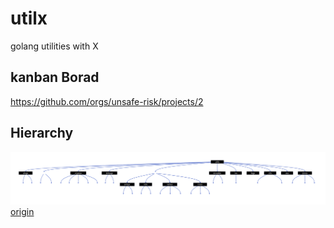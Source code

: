 # utilx

golang utilities with X

## kanban Borad

https://github.com/orgs/unsafe-risk/projects/2

## Hierarchy

![hierarchy](./hierarchical.svg)
[origin](https://raw.githubusercontent.com/unsafe-risk/utilx/main/hierarchical.svg)
